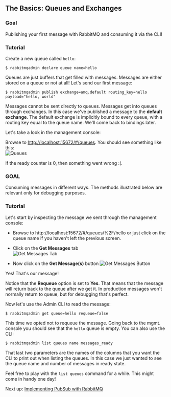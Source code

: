 ## The Basics: Queues and Exchanges

### Goal

Publishing your first message with RabbitMQ and consuming it via the CLI!

### Tutorial

Create a new queue called `hello`:

```
$ rabbitmqadmin declare queue name=hello
```

Queues are just buffers that get filled with messages. Messages are either stored on a queue or not at all! Let's send our first message:

```
$ rabbitmqadmin publish exchange=amq.default routing_key=hello payload="hello, world"
```

Messages cannot be sent directly to queues. Messages get into queues through exchanges. In this case we've published a message to the **default exchange**. The default exchange is implicitly bound to every queue, with a routing key equal to the queue name. We'll come back to bindings later.

Let's take a look in the management console:

Browse to [http://localhost:15672/#/queues](http://localhost:15672/#/queues). You should see something like this:  
![Queues](/images/basics/mgmt-1.png)  

If the ready counter is 0, then something went wrong :(.

### GOAL

Consuming messages in different ways. The methods illustrated below are relevant only for debugging purposes.

### Tutorial

Let's start by inspecting the message we sent through the management console:


* Browse to http://localhost:15672/#/queues/%2F/hello or just click on the queue name if you haven't left the previous screen.
* Click on the **Get Messages** tab   
![Get Messages Tab](/images/basics/mgmt-2.png)  

* Now click on the **Get Message(s)** button
![Get Messages Button](/images/basics/mgmt-3.png)  

Yes! That's our message!

Notice that the **Requeue** option is set to **Yes**. That means that the message will return back to the queue after we get it. In production messages won't normally return to queue, but for debugging that's perfect.

Now let's use the Admin CLI to read the message:

```
$ rabbitmqadmin get queue=hello requeue=false
```

This time we opted not to requeue the message. Going back to the mgmt. console you should see that the `hello` queue is empty. You can also use the CLI:

```
$ rabbitmqadmin list queues name messages_ready
```

That last two parameters are the names of the columns that you want the CLI to print out when listing the queues. In this case we just wanted to see the queue name and number of messages in ready state.

Feel free to play with the `list queues` command for a while. This might come in handy one day!

Next up: [Implementing PubSub with RabbitMQ](pubsub.md)
